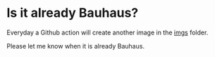 # Is it already Bauhaus?

Everyday a Github action will create another image in the [imgs](https://github.com/rafpinter/cronjob-always-green/tree/main/imgs) folder. 

Please let me know when it is already Bauhaus.
